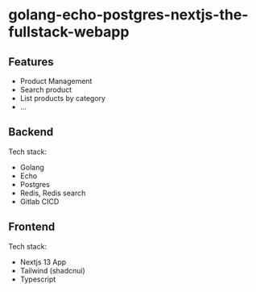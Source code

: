 # golang-echo-postgres-nextjs-the-fullstack-webapp

## Features
- Product Management
- Search product
- List products by category
- ...

## Backend

Tech stack:
- Golang
- Echo
- Postgres
- Redis, Redis search
- Gitlab CICD


## Frontend

Tech stack:
- Nextjs 13 App
- Tailwind (shadcnui)
- Typescript
